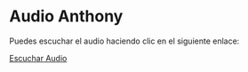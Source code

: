 # Audio Anthony

Puedes escuchar el audio haciendo clic en el siguiente enlace:

[Escuchar Audio](Assets/AudioANTHONY.m4A)
